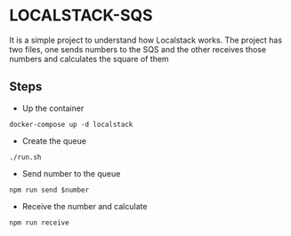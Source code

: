 # LOCALSTACK-SQS
It is a simple project to understand how Localstack works.
The project has two files, one sends numbers to the SQS and the other receives those numbers and calculates the square of them

## Steps
* Up the container
````
docker-compose up -d localstack
````
* Create the queue
````
./run.sh
````
* Send number to the queue
````
npm run send $number
````
* Receive the number and calculate
`````
npm run receive
`````